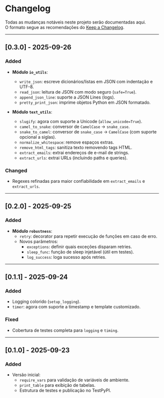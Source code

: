 # Changelog

Todas as mudanças notáveis neste projeto serão documentadas aqui.  
O formato segue as recomendações do [Keep a Changelog](https://keepachangelog.com/).

---

## [0.3.0] - 2025-09-26
### Added
- **Módulo `io_utils`**:
  - `write_json`: escreve dicionários/listas em JSON com indentação e UTF-8.
  - `read_json`: leitura de JSON com modo seguro (`safe=True`).
  - `append_json_line`: suporte a JSON Lines (logs).
  - `pretty_print_json`: imprime objetos Python em JSON formatado.

- **Módulo `text_utils`**:
  - `slugify`: agora com suporte a Unicode (`allow_unicode=True`).
  - `camel_to_snake`: conversor de `CamelCase` → `snake_case`.
  - `snake_to_camel`: conversor de `snake_case` → `CamelCase` (com suporte opcional a siglas).
  - `normalize_whitespace`: remove espaços extras.
  - `remove_html_tags`: sanitiza texto removendo tags HTML.
  - `extract_emails`: extrai endereços de e-mail de strings.
  - `extract_urls`: extrai URLs (incluindo paths e queries).

### Changed
- Regexes refinadas para maior confiabilidade em `extract_emails` e `extract_urls`.

---

## [0.2.0] - 2025-09-25
### Added
- **Módulo `robustness`**:
  - `retry`: decorator para repetir execução de funções em caso de erro.
  - Novos parâmetros:
    - `exceptions`: definir quais exceções disparam retries.
    - `sleep_func`: função de sleep injetável (útil em testes).
    - `log_success`: loga sucesso após retries.

---

## [0.1.1] - 2025-09-24
### Added
- Logging colorido (`setup_logging`).
- `timer`: agora com suporte a timestamp e template customizado.

### Fixed
- Cobertura de testes completa para `logging` e `timing`.

---

## [0.1.0] - 2025-09-23
### Added
- Versão inicial:
  - `require_vars` para validação de variáveis de ambiente.
  - `print_table` para exibição de tabelas.
  - Estrutura de testes e publicação no TestPyPI.
